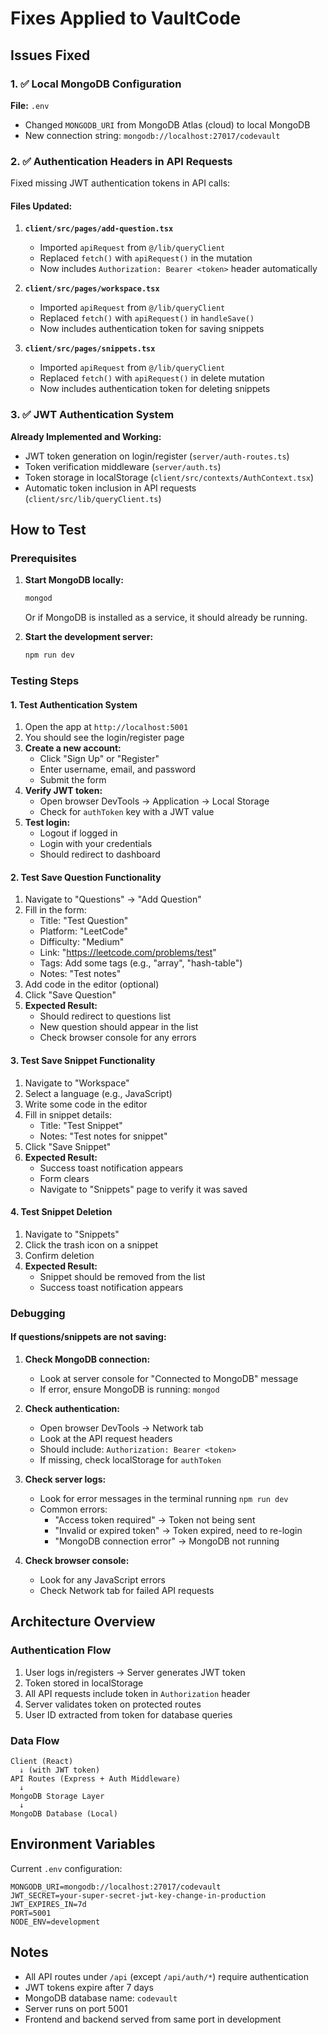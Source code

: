 # Fixes Applied to VaultCode

## Issues Fixed

### 1. ✅ Local MongoDB Configuration
**File:** `.env`
- Changed `MONGODB_URI` from MongoDB Atlas (cloud) to local MongoDB
- New connection string: `mongodb://localhost:27017/codevault`

### 2. ✅ Authentication Headers in API Requests
Fixed missing JWT authentication tokens in API calls:

#### Files Updated:
1. **`client/src/pages/add-question.tsx`**
   - Imported `apiRequest` from `@/lib/queryClient`
   - Replaced `fetch()` with `apiRequest()` in the mutation
   - Now includes `Authorization: Bearer <token>` header automatically

2. **`client/src/pages/workspace.tsx`**
   - Imported `apiRequest` from `@/lib/queryClient`
   - Replaced `fetch()` with `apiRequest()` in `handleSave()`
   - Now includes authentication token for saving snippets

3. **`client/src/pages/snippets.tsx`**
   - Imported `apiRequest` from `@/lib/queryClient`
   - Replaced `fetch()` with `apiRequest()` in delete mutation
   - Now includes authentication token for deleting snippets

### 3. ✅ JWT Authentication System
**Already Implemented and Working:**
- JWT token generation on login/register (`server/auth-routes.ts`)
- Token verification middleware (`server/auth.ts`)
- Token storage in localStorage (`client/src/contexts/AuthContext.tsx`)
- Automatic token inclusion in API requests (`client/src/lib/queryClient.ts`)

## How to Test

### Prerequisites
1. **Start MongoDB locally:**
   ```bash
   mongod
   ```
   Or if MongoDB is installed as a service, it should already be running.

2. **Start the development server:**
   ```bash
   npm run dev
   ```

### Testing Steps

#### 1. Test Authentication System
1. Open the app at `http://localhost:5001`
2. You should see the login/register page
3. **Create a new account:**
   - Click "Sign Up" or "Register"
   - Enter username, email, and password
   - Submit the form
4. **Verify JWT token:**
   - Open browser DevTools → Application → Local Storage
   - Check for `authToken` key with a JWT value
5. **Test login:**
   - Logout if logged in
   - Login with your credentials
   - Should redirect to dashboard

#### 2. Test Save Question Functionality
1. Navigate to "Questions" → "Add Question"
2. Fill in the form:
   - Title: "Test Question"
   - Platform: "LeetCode"
   - Difficulty: "Medium"
   - Link: "https://leetcode.com/problems/test"
   - Tags: Add some tags (e.g., "array", "hash-table")
   - Notes: "Test notes"
3. Add code in the editor (optional)
4. Click "Save Question"
5. **Expected Result:**
   - Should redirect to questions list
   - New question should appear in the list
   - Check browser console for any errors

#### 3. Test Save Snippet Functionality
1. Navigate to "Workspace"
2. Select a language (e.g., JavaScript)
3. Write some code in the editor
4. Fill in snippet details:
   - Title: "Test Snippet"
   - Notes: "Test notes for snippet"
5. Click "Save Snippet"
6. **Expected Result:**
   - Success toast notification appears
   - Form clears
   - Navigate to "Snippets" page to verify it was saved

#### 4. Test Snippet Deletion
1. Navigate to "Snippets"
2. Click the trash icon on a snippet
3. Confirm deletion
4. **Expected Result:**
   - Snippet should be removed from the list
   - Success toast notification appears

### Debugging

#### If questions/snippets are not saving:

1. **Check MongoDB connection:**
   - Look at server console for "Connected to MongoDB" message
   - If error, ensure MongoDB is running: `mongod`

2. **Check authentication:**
   - Open browser DevTools → Network tab
   - Look at the API request headers
   - Should include: `Authorization: Bearer <token>`
   - If missing, check localStorage for `authToken`

3. **Check server logs:**
   - Look for error messages in the terminal running `npm run dev`
   - Common errors:
     - "Access token required" → Token not being sent
     - "Invalid or expired token" → Token expired, need to re-login
     - "MongoDB connection error" → MongoDB not running

4. **Check browser console:**
   - Look for any JavaScript errors
   - Check Network tab for failed API requests

## Architecture Overview

### Authentication Flow
1. User logs in/registers → Server generates JWT token
2. Token stored in localStorage
3. All API requests include token in `Authorization` header
4. Server validates token on protected routes
5. User ID extracted from token for database queries

### Data Flow
```
Client (React) 
  ↓ (with JWT token)
API Routes (Express + Auth Middleware)
  ↓
MongoDB Storage Layer
  ↓
MongoDB Database (Local)
```

## Environment Variables

Current `.env` configuration:
```env
MONGODB_URI=mongodb://localhost:27017/codevault
JWT_SECRET=your-super-secret-jwt-key-change-in-production
JWT_EXPIRES_IN=7d
PORT=5001
NODE_ENV=development
```

## Notes

- All API routes under `/api` (except `/api/auth/*`) require authentication
- JWT tokens expire after 7 days
- MongoDB database name: `codevault`
- Server runs on port 5001
- Frontend and backend served from same port in development
